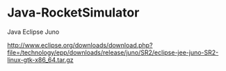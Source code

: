 Java-RocketSimulator
====================


Java Eclipse Juno 

http://www.eclipse.org/downloads/download.php?file=/technology/epp/downloads/release/juno/SR2/eclipse-jee-juno-SR2-linux-gtk-x86_64.tar.gz
